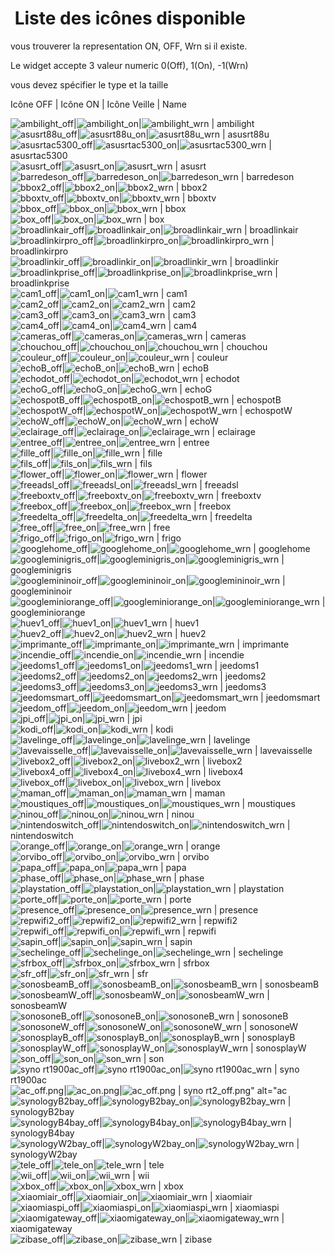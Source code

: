  Liste des icônes disponible
==
vous trouverer la representation ON, OFF, Wrn si il existe.

Le widget accepte 3 valeur numeric 0(Off), 1(On), -1(Wrn)

vous devez spécifier le type et la taille




Icône OFF | Icône ON | Icône Veille | Name

<img src="/cmd.info.numeric.widget-appareils-ONOFF/90x90/ambilight_off.png" alt="ambilight_off"/>|<img src="/cmd.info.numeric.widget-appareils-ONOFF/90x90/ambilight_on.png" alt="ambilight_on"/>|<img src="/cmd.info.numeric.widget-appareils-ONOFF/90x90/ambilight_off.png" alt="ambilight_wrn"/> | ambilight  
<img src="/cmd.info.numeric.widget-appareils-ONOFF/90x90/asusrt88u_off.png" alt="asusrt88u_off"/>|<img src="/cmd.info.numeric.widget-appareils-ONOFF/90x90/asusrt88u_on.png" alt="asusrt88u_on"/>|<img src="/cmd.info.numeric.widget-appareils-ONOFF/90x90/asusrt88u_off.png" alt="asusrt88u_wrn"/> | asusrt88u  
<img src="/cmd.info.numeric.widget-appareils-ONOFF/90x90/asusrtac5300_off.png" alt="asusrtac5300_off"/>|<img src="/cmd.info.numeric.widget-appareils-ONOFF/90x90/asusrtac5300_on.png" alt="asusrtac5300_on"/>|<img src="/cmd.info.numeric.widget-appareils-ONOFF/90x90/asusrtac5300_off.png" alt="asusrtac5300_wrn"/> | asusrtac5300  
<img src="/cmd.info.numeric.widget-appareils-ONOFF/90x90/asusrt_off.png" alt="asusrt_off"/>|<img src="/cmd.info.numeric.widget-appareils-ONOFF/90x90/asusrt_on.png" alt="asusrt_on"/>|<img src="/cmd.info.numeric.widget-appareils-ONOFF/90x90/asusrt_off.png" alt="asusrt_wrn"/> | asusrt  
<img src="/cmd.info.numeric.widget-appareils-ONOFF/90x90/barredeson_off.png" alt="barredeson_off"/>|<img src="/cmd.info.numeric.widget-appareils-ONOFF/90x90/barredeson_on.png" alt="barredeson_on"/>|<img src="/cmd.info.numeric.widget-appareils-ONOFF/90x90/barredeson_off.png" alt="barredeson_wrn"/> | barredeson  
<img src="/cmd.info.numeric.widget-appareils-ONOFF/90x90/bbox2_off.png" alt="bbox2_off"/>|<img src="/cmd.info.numeric.widget-appareils-ONOFF/90x90/bbox2_on.png" alt="bbox2_on"/>|<img src="/cmd.info.numeric.widget-appareils-ONOFF/90x90/bbox2_off.png" alt="bbox2_wrn"/> | bbox2  
<img src="/cmd.info.numeric.widget-appareils-ONOFF/90x90/bboxtv_off.png" alt="bboxtv_off"/>|<img src="/cmd.info.numeric.widget-appareils-ONOFF/90x90/bboxtv_on.png" alt="bboxtv_on"/>|<img src="/cmd.info.numeric.widget-appareils-ONOFF/90x90/bboxtv_off.png" alt="bboxtv_wrn"/> | bboxtv  
<img src="/cmd.info.numeric.widget-appareils-ONOFF/90x90/bbox_off.png" alt="bbox_off"/>|<img src="/cmd.info.numeric.widget-appareils-ONOFF/90x90/bbox_on.png" alt="bbox_on"/>|<img src="/cmd.info.numeric.widget-appareils-ONOFF/90x90/bbox_off.png" alt="bbox_wrn"/> | bbox  
<img src="/cmd.info.numeric.widget-appareils-ONOFF/90x90/box_off.png" alt="box_off"/>|<img src="/cmd.info.numeric.widget-appareils-ONOFF/90x90/box_on.png" alt="box_on"/>|<img src="/cmd.info.numeric.widget-appareils-ONOFF/90x90/box_off.png" alt="box_wrn"/> | box  
<img src="/cmd.info.numeric.widget-appareils-ONOFF/90x90/broadlinkair_off.png" alt="broadlinkair_off"/>|<img src="/cmd.info.numeric.widget-appareils-ONOFF/90x90/broadlinkair_on.png" alt="broadlinkair_on"/>|<img src="/cmd.info.numeric.widget-appareils-ONOFF/90x90/broadlinkair_off.png" alt="broadlinkair_wrn"/> | broadlinkair  
<img src="/cmd.info.numeric.widget-appareils-ONOFF/90x90/broadlinkirpro_off.png" alt="broadlinkirpro_off"/>|<img src="/cmd.info.numeric.widget-appareils-ONOFF/90x90/broadlinkirpro_on.png" alt="broadlinkirpro_on"/>|<img src="/cmd.info.numeric.widget-appareils-ONOFF/90x90/broadlinkirpro_off.png" alt="broadlinkirpro_wrn"/> | broadlinkirpro  
<img src="/cmd.info.numeric.widget-appareils-ONOFF/90x90/broadlinkir_off.png" alt="broadlinkir_off"/>|<img src="/cmd.info.numeric.widget-appareils-ONOFF/90x90/broadlinkir_on.png" alt="broadlinkir_on"/>|<img src="/cmd.info.numeric.widget-appareils-ONOFF/90x90/broadlinkir_off.png" alt="broadlinkir_wrn"/> | broadlinkir  
<img src="/cmd.info.numeric.widget-appareils-ONOFF/90x90/broadlinkprise_off.png" alt="broadlinkprise_off"/>|<img src="/cmd.info.numeric.widget-appareils-ONOFF/90x90/broadlinkprise_on.png" alt="broadlinkprise_on"/>|<img src="/cmd.info.numeric.widget-appareils-ONOFF/90x90/broadlinkprise_off.png" alt="broadlinkprise_wrn"/> | broadlinkprise  
<img src="/cmd.info.numeric.widget-appareils-ONOFF/90x90/cam1_off.png" alt="cam1_off"/>|<img src="/cmd.info.numeric.widget-appareils-ONOFF/90x90/cam1_on.png" alt="cam1_on"/>|<img src="/cmd.info.numeric.widget-appareils-ONOFF/90x90/cam1_off.png" alt="cam1_wrn"/> | cam1  
<img src="/cmd.info.numeric.widget-appareils-ONOFF/90x90/cam2_off.png" alt="cam2_off"/>|<img src="/cmd.info.numeric.widget-appareils-ONOFF/90x90/cam2_on.png" alt="cam2_on"/>|<img src="/cmd.info.numeric.widget-appareils-ONOFF/90x90/cam2_off.png" alt="cam2_wrn"/> | cam2  
<img src="/cmd.info.numeric.widget-appareils-ONOFF/90x90/cam3_off.png" alt="cam3_off"/>|<img src="/cmd.info.numeric.widget-appareils-ONOFF/90x90/cam3_on.png" alt="cam3_on"/>|<img src="/cmd.info.numeric.widget-appareils-ONOFF/90x90/cam3_off.png" alt="cam3_wrn"/> | cam3  
<img src="/cmd.info.numeric.widget-appareils-ONOFF/90x90/cam4_off.png" alt="cam4_off"/>|<img src="/cmd.info.numeric.widget-appareils-ONOFF/90x90/cam4_on.png" alt="cam4_on"/>|<img src="/cmd.info.numeric.widget-appareils-ONOFF/90x90/cam4_off.png" alt="cam4_wrn"/> | cam4  
<img src="/cmd.info.numeric.widget-appareils-ONOFF/90x90/cameras_off.png" alt="cameras_off"/>|<img src="/cmd.info.numeric.widget-appareils-ONOFF/90x90/cameras_on.png" alt="cameras_on"/>|<img src="/cmd.info.numeric.widget-appareils-ONOFF/90x90/cameras_off.png" alt="cameras_wrn"/> | cameras  
<img src="/cmd.info.numeric.widget-appareils-ONOFF/90x90/chouchou_off.png" alt="chouchou_off"/>|<img src="/cmd.info.numeric.widget-appareils-ONOFF/90x90/chouchou_on.png" alt="chouchou_on"/>|<img src="/cmd.info.numeric.widget-appareils-ONOFF/90x90/chouchou_off.png" alt="chouchou_wrn"/> | chouchou  
<img src="/cmd.info.numeric.widget-appareils-ONOFF/90x90/couleur_off.png" alt="couleur_off"/>|<img src="/cmd.info.numeric.widget-appareils-ONOFF/90x90/couleur_on.png" alt="couleur_on"/>|<img src="/cmd.info.numeric.widget-appareils-ONOFF/90x90/couleur_off.png" alt="couleur_wrn"/> | couleur  
<img src="/cmd.info.numeric.widget-appareils-ONOFF/90x90/echoB_off.png" alt="echoB_off"/>|<img src="/cmd.info.numeric.widget-appareils-ONOFF/90x90/echoB_on.png" alt="echoB_on"/>|<img src="/cmd.info.numeric.widget-appareils-ONOFF/90x90/echoB_off.png" alt="echoB_wrn"/> | echoB  
<img src="/cmd.info.numeric.widget-appareils-ONOFF/90x90/echodot_off.png" alt="echodot_off"/>|<img src="/cmd.info.numeric.widget-appareils-ONOFF/90x90/echodot_on.png" alt="echodot_on"/>|<img src="/cmd.info.numeric.widget-appareils-ONOFF/90x90/echodot_off.png" alt="echodot_wrn"/> | echodot  
<img src="/cmd.info.numeric.widget-appareils-ONOFF/90x90/echoG_off.png" alt="echoG_off"/>|<img src="/cmd.info.numeric.widget-appareils-ONOFF/90x90/echoG_on.png" alt="echoG_on"/>|<img src="/cmd.info.numeric.widget-appareils-ONOFF/90x90/echoG_off.png" alt="echoG_wrn"/> | echoG  
<img src="/cmd.info.numeric.widget-appareils-ONOFF/90x90/echospotB_off.png" alt="echospotB_off"/>|<img src="/cmd.info.numeric.widget-appareils-ONOFF/90x90/echospotB_on.png" alt="echospotB_on"/>|<img src="/cmd.info.numeric.widget-appareils-ONOFF/90x90/echospotB_off.png" alt="echospotB_wrn"/> | echospotB  
<img src="/cmd.info.numeric.widget-appareils-ONOFF/90x90/echospotW_off.png" alt="echospotW_off"/>|<img src="/cmd.info.numeric.widget-appareils-ONOFF/90x90/echospotW_on.png" alt="echospotW_on"/>|<img src="/cmd.info.numeric.widget-appareils-ONOFF/90x90/echospotW_off.png" alt="echospotW_wrn"/> | echospotW  
<img src="/cmd.info.numeric.widget-appareils-ONOFF/90x90/echoW_off.png" alt="echoW_off"/>|<img src="/cmd.info.numeric.widget-appareils-ONOFF/90x90/echoW_on.png" alt="echoW_on"/>|<img src="/cmd.info.numeric.widget-appareils-ONOFF/90x90/echoW_off.png" alt="echoW_wrn"/> | echoW  
<img src="/cmd.info.numeric.widget-appareils-ONOFF/90x90/eclairage_off.png" alt="eclairage_off"/>|<img src="/cmd.info.numeric.widget-appareils-ONOFF/90x90/eclairage_on.png" alt="eclairage_on"/>|<img src="/cmd.info.numeric.widget-appareils-ONOFF/90x90/eclairage_off.png" alt="eclairage_wrn"/> | eclairage  
<img src="/cmd.info.numeric.widget-appareils-ONOFF/90x90/entree_off.png" alt="entree_off"/>|<img src="/cmd.info.numeric.widget-appareils-ONOFF/90x90/entree_on.png" alt="entree_on"/>|<img src="/cmd.info.numeric.widget-appareils-ONOFF/90x90/entree_off.png" alt="entree_wrn"/> | entree  
<img src="/cmd.info.numeric.widget-appareils-ONOFF/90x90/fille_off.png" alt="fille_off"/>|<img src="/cmd.info.numeric.widget-appareils-ONOFF/90x90/fille_on.png" alt="fille_on"/>|<img src="/cmd.info.numeric.widget-appareils-ONOFF/90x90/fille_off.png" alt="fille_wrn"/> | fille  
<img src="/cmd.info.numeric.widget-appareils-ONOFF/90x90/fils_off.png" alt="fils_off"/>|<img src="/cmd.info.numeric.widget-appareils-ONOFF/90x90/fils_on.png" alt="fils_on"/>|<img src="/cmd.info.numeric.widget-appareils-ONOFF/90x90/fils_off.png" alt="fils_wrn"/> | fils  
<img src="/cmd.info.numeric.widget-appareils-ONOFF/90x90/flower_off.png" alt="flower_off"/>|<img src="/cmd.info.numeric.widget-appareils-ONOFF/90x90/flower_on.png" alt="flower_on"/>|<img src="/cmd.info.numeric.widget-appareils-ONOFF/90x90/flower_off.png" alt="flower_wrn"/> | flower  
<img src="/cmd.info.numeric.widget-appareils-ONOFF/90x90/freeadsl_off.png" alt="freeadsl_off"/>|<img src="/cmd.info.numeric.widget-appareils-ONOFF/90x90/freeadsl_on.png" alt="freeadsl_on"/>|<img src="/cmd.info.numeric.widget-appareils-ONOFF/90x90/freeadsl_off.png" alt="freeadsl_wrn"/> | freeadsl  
<img src="/cmd.info.numeric.widget-appareils-ONOFF/90x90/freeboxtv_off.png" alt="freeboxtv_off"/>|<img src="/cmd.info.numeric.widget-appareils-ONOFF/90x90/freeboxtv_on.png" alt="freeboxtv_on"/>|<img src="/cmd.info.numeric.widget-appareils-ONOFF/90x90/freeboxtv_off.png" alt="freeboxtv_wrn"/> | freeboxtv  
<img src="/cmd.info.numeric.widget-appareils-ONOFF/90x90/freebox_off.png" alt="freebox_off"/>|<img src="/cmd.info.numeric.widget-appareils-ONOFF/90x90/freebox_on.png" alt="freebox_on"/>|<img src="/cmd.info.numeric.widget-appareils-ONOFF/90x90/freebox_off.png" alt="freebox_wrn"/> | freebox  
<img src="/cmd.info.numeric.widget-appareils-ONOFF/90x90/freedelta_off.png" alt="freedelta_off"/>|<img src="/cmd.info.numeric.widget-appareils-ONOFF/90x90/freedelta_on.png" alt="freedelta_on"/>|<img src="/cmd.info.numeric.widget-appareils-ONOFF/90x90/freedelta_off.png" alt="freedelta_wrn"/> | freedelta  
<img src="/cmd.info.numeric.widget-appareils-ONOFF/90x90/free_off.png" alt="free_off"/>|<img src="/cmd.info.numeric.widget-appareils-ONOFF/90x90/free_on.png" alt="free_on"/>|<img src="/cmd.info.numeric.widget-appareils-ONOFF/90x90/free_off.png" alt="free_wrn"/> | free  
<img src="/cmd.info.numeric.widget-appareils-ONOFF/90x90/frigo_off.png" alt="frigo_off"/>|<img src="/cmd.info.numeric.widget-appareils-ONOFF/90x90/frigo_on.png" alt="frigo_on"/>|<img src="/cmd.info.numeric.widget-appareils-ONOFF/90x90/frigo_off.png" alt="frigo_wrn"/> | frigo  
<img src="/cmd.info.numeric.widget-appareils-ONOFF/90x90/googlehome_off.png" alt="googlehome_off"/>|<img src="/cmd.info.numeric.widget-appareils-ONOFF/90x90/googlehome_on.png" alt="googlehome_on"/>|<img src="/cmd.info.numeric.widget-appareils-ONOFF/90x90/googlehome_off.png" alt="googlehome_wrn"/> | googlehome  
<img src="/cmd.info.numeric.widget-appareils-ONOFF/90x90/googleminigris_off.png" alt="googleminigris_off"/>|<img src="/cmd.info.numeric.widget-appareils-ONOFF/90x90/googleminigris_on.png" alt="googleminigris_on"/>|<img src="/cmd.info.numeric.widget-appareils-ONOFF/90x90/googleminigris_off.png" alt="googleminigris_wrn"/> | googleminigris  
<img src="/cmd.info.numeric.widget-appareils-ONOFF/90x90/googlemininoir_off.png" alt="googlemininoir_off"/>|<img src="/cmd.info.numeric.widget-appareils-ONOFF/90x90/googlemininoir_on.png" alt="googlemininoir_on"/>|<img src="/cmd.info.numeric.widget-appareils-ONOFF/90x90/googlemininoir_off.png" alt="googlemininoir_wrn"/> | googlemininoir  
<img src="/cmd.info.numeric.widget-appareils-ONOFF/90x90/googleminiorange_off.png" alt="googleminiorange_off"/>|<img src="/cmd.info.numeric.widget-appareils-ONOFF/90x90/googleminiorange_on.png" alt="googleminiorange_on"/>|<img src="/cmd.info.numeric.widget-appareils-ONOFF/90x90/googleminiorange_off.png" alt="googleminiorange_wrn"/> | googleminiorange  
<img src="/cmd.info.numeric.widget-appareils-ONOFF/90x90/huev1_off.png" alt="huev1_off"/>|<img src="/cmd.info.numeric.widget-appareils-ONOFF/90x90/huev1_on.png" alt="huev1_on"/>|<img src="/cmd.info.numeric.widget-appareils-ONOFF/90x90/huev1_off.png" alt="huev1_wrn"/> | huev1  
<img src="/cmd.info.numeric.widget-appareils-ONOFF/90x90/huev2_off.png" alt="huev2_off"/>|<img src="/cmd.info.numeric.widget-appareils-ONOFF/90x90/huev2_on.png" alt="huev2_on"/>|<img src="/cmd.info.numeric.widget-appareils-ONOFF/90x90/huev2_off.png" alt="huev2_wrn"/> | huev2  
<img src="/cmd.info.numeric.widget-appareils-ONOFF/90x90/imprimante_off.png" alt="imprimante_off"/>|<img src="/cmd.info.numeric.widget-appareils-ONOFF/90x90/imprimante_on.png" alt="imprimante_on"/>|<img src="/cmd.info.numeric.widget-appareils-ONOFF/90x90/imprimante_off.png" alt="imprimante_wrn"/> | imprimante  
<img src="/cmd.info.numeric.widget-appareils-ONOFF/90x90/incendie_off.png" alt="incendie_off"/>|<img src="/cmd.info.numeric.widget-appareils-ONOFF/90x90/incendie_on.png" alt="incendie_on"/>|<img src="/cmd.info.numeric.widget-appareils-ONOFF/90x90/incendie_off.png" alt="incendie_wrn"/> | incendie  
<img src="/cmd.info.numeric.widget-appareils-ONOFF/90x90/jeedoms1_off.png" alt="jeedoms1_off"/>|<img src="/cmd.info.numeric.widget-appareils-ONOFF/90x90/jeedoms1_on.png" alt="jeedoms1_on"/>|<img src="/cmd.info.numeric.widget-appareils-ONOFF/90x90/jeedoms1_off.png" alt="jeedoms1_wrn"/> | jeedoms1  
<img src="/cmd.info.numeric.widget-appareils-ONOFF/90x90/jeedoms2_off.png" alt="jeedoms2_off"/>|<img src="/cmd.info.numeric.widget-appareils-ONOFF/90x90/jeedoms2_on.png" alt="jeedoms2_on"/>|<img src="/cmd.info.numeric.widget-appareils-ONOFF/90x90/jeedoms2_off.png" alt="jeedoms2_wrn"/> | jeedoms2  
<img src="/cmd.info.numeric.widget-appareils-ONOFF/90x90/jeedoms3_off.png" alt="jeedoms3_off"/>|<img src="/cmd.info.numeric.widget-appareils-ONOFF/90x90/jeedoms3_on.png" alt="jeedoms3_on"/>|<img src="/cmd.info.numeric.widget-appareils-ONOFF/90x90/jeedoms3_off.png" alt="jeedoms3_wrn"/> | jeedoms3  
<img src="/cmd.info.numeric.widget-appareils-ONOFF/90x90/jeedomsmart_off.png" alt="jeedomsmart_off"/>|<img src="/cmd.info.numeric.widget-appareils-ONOFF/90x90/jeedomsmart_on.png" alt="jeedomsmart_on"/>|<img src="/cmd.info.numeric.widget-appareils-ONOFF/90x90/jeedomsmart_off.png" alt="jeedomsmart_wrn"/> | jeedomsmart  
<img src="/cmd.info.numeric.widget-appareils-ONOFF/90x90/jeedom_off.png" alt="jeedom_off"/>|<img src="/cmd.info.numeric.widget-appareils-ONOFF/90x90/jeedom_on.png" alt="jeedom_on"/>|<img src="/cmd.info.numeric.widget-appareils-ONOFF/90x90/jeedom_off.png" alt="jeedom_wrn"/> | jeedom  
<img src="/cmd.info.numeric.widget-appareils-ONOFF/90x90/jpi_off.png" alt="jpi_off"/>|<img src="/cmd.info.numeric.widget-appareils-ONOFF/90x90/jpi_on.png" alt="jpi_on"/>|<img src="/cmd.info.numeric.widget-appareils-ONOFF/90x90/jpi_off.png" alt="jpi_wrn"/> | jpi  
<img src="/cmd.info.numeric.widget-appareils-ONOFF/90x90/kodi_off.png" alt="kodi_off"/>|<img src="/cmd.info.numeric.widget-appareils-ONOFF/90x90/kodi_on.png" alt="kodi_on"/>|<img src="/cmd.info.numeric.widget-appareils-ONOFF/90x90/kodi_off.png" alt="kodi_wrn"/> | kodi  
<img src="/cmd.info.numeric.widget-appareils-ONOFF/90x90/lavelinge_off.png" alt="lavelinge_off"/>|<img src="/cmd.info.numeric.widget-appareils-ONOFF/90x90/lavelinge_on.png" alt="lavelinge_on"/>|<img src="/cmd.info.numeric.widget-appareils-ONOFF/90x90/lavelinge_off.png" alt="lavelinge_wrn"/> | lavelinge  
<img src="/cmd.info.numeric.widget-appareils-ONOFF/90x90/lavevaisselle_off.png" alt="lavevaisselle_off"/>|<img src="/cmd.info.numeric.widget-appareils-ONOFF/90x90/lavevaisselle_on.png" alt="lavevaisselle_on"/>|<img src="/cmd.info.numeric.widget-appareils-ONOFF/90x90/lavevaisselle_off.png" alt="lavevaisselle_wrn"/> | lavevaisselle  
<img src="/cmd.info.numeric.widget-appareils-ONOFF/90x90/livebox2_off.png" alt="livebox2_off"/>|<img src="/cmd.info.numeric.widget-appareils-ONOFF/90x90/livebox2_on.png" alt="livebox2_on"/>|<img src="/cmd.info.numeric.widget-appareils-ONOFF/90x90/livebox2_off.png" alt="livebox2_wrn"/> | livebox2  
<img src="/cmd.info.numeric.widget-appareils-ONOFF/90x90/livebox4_off.png" alt="livebox4_off"/>|<img src="/cmd.info.numeric.widget-appareils-ONOFF/90x90/livebox4_on.png" alt="livebox4_on"/>|<img src="/cmd.info.numeric.widget-appareils-ONOFF/90x90/livebox4_off.png" alt="livebox4_wrn"/> | livebox4  
<img src="/cmd.info.numeric.widget-appareils-ONOFF/90x90/livebox_off.png" alt="livebox_off"/>|<img src="/cmd.info.numeric.widget-appareils-ONOFF/90x90/livebox_on.png" alt="livebox_on"/>|<img src="/cmd.info.numeric.widget-appareils-ONOFF/90x90/livebox_off.png" alt="livebox_wrn"/> | livebox  
<img src="/cmd.info.numeric.widget-appareils-ONOFF/90x90/maman_off.png" alt="maman_off"/>|<img src="/cmd.info.numeric.widget-appareils-ONOFF/90x90/maman_on.png" alt="maman_on"/>|<img src="/cmd.info.numeric.widget-appareils-ONOFF/90x90/maman_off.png" alt="maman_wrn"/> | maman  
<img src="/cmd.info.numeric.widget-appareils-ONOFF/90x90/moustiques_off.png" alt="moustiques_off"/>|<img src="/cmd.info.numeric.widget-appareils-ONOFF/90x90/moustiques_on.png" alt="moustiques_on"/>|<img src="/cmd.info.numeric.widget-appareils-ONOFF/90x90/moustiques_off.png" alt="moustiques_wrn"/> | moustiques
<img src="/cmd.info.numeric.widget-appareils-ONOFF/90x90/ninou_off.png" alt="ninou_off"/>|<img src="/cmd.info.numeric.widget-appareils-ONOFF/90x90/ninou_on.png" alt="ninou_on"/>|<img src="/cmd.info.numeric.widget-appareils-ONOFF/90x90/ninou_off.png" alt="ninou_wrn"/> | ninou  
<img src="/cmd.info.numeric.widget-appareils-ONOFF/90x90/nintendoswitch_off.png" alt="nintendoswitch_off"/>|<img src="/cmd.info.numeric.widget-appareils-ONOFF/90x90/nintendoswitch_on.png" alt="nintendoswitch_on"/>|<img src="/cmd.info.numeric.widget-appareils-ONOFF/90x90/nintendoswitch_off.png" alt="nintendoswitch_wrn"/> | nintendoswitch  
<img src="/cmd.info.numeric.widget-appareils-ONOFF/90x90/orange_off.png" alt="orange_off"/>|<img src="/cmd.info.numeric.widget-appareils-ONOFF/90x90/orange_on.png" alt="orange_on"/>|<img src="/cmd.info.numeric.widget-appareils-ONOFF/90x90/orange_off.png" alt="orange_wrn"/> | orange  
<img src="/cmd.info.numeric.widget-appareils-ONOFF/90x90/orvibo_off.png" alt="orvibo_off"/>|<img src="/cmd.info.numeric.widget-appareils-ONOFF/90x90/orvibo_on.png" alt="orvibo_on"/>|<img src="/cmd.info.numeric.widget-appareils-ONOFF/90x90/orvibo_off.png" alt="orvibo_wrn"/> | orvibo  
<img src="/cmd.info.numeric.widget-appareils-ONOFF/90x90/papa_off.png" alt="papa_off"/>|<img src="/cmd.info.numeric.widget-appareils-ONOFF/90x90/papa_on.png" alt="papa_on"/>|<img src="/cmd.info.numeric.widget-appareils-ONOFF/90x90/papa_off.png" alt="papa_wrn"/> | papa  
<img src="/cmd.info.numeric.widget-appareils-ONOFF/90x90/phase_off.png" alt="phase_off"/>|<img src="/cmd.info.numeric.widget-appareils-ONOFF/90x90/phase_on.png" alt="phase_on"/>|<img src="/cmd.info.numeric.widget-appareils-ONOFF/90x90/phase_off.png" alt="phase_wrn"/> | phase  
<img src="/cmd.info.numeric.widget-appareils-ONOFF/90x90/playstation_off.png" alt="playstation_off"/>|<img src="/cmd.info.numeric.widget-appareils-ONOFF/90x90/playstation_on.png" alt="playstation_on"/>|<img src="/cmd.info.numeric.widget-appareils-ONOFF/90x90/playstation_off.png" alt="playstation_wrn"/> | playstation  
<img src="/cmd.info.numeric.widget-appareils-ONOFF/90x90/porte_off.png" alt="porte_off"/>|<img src="/cmd.info.numeric.widget-appareils-ONOFF/90x90/porte_on.png" alt="porte_on"/>|<img src="/cmd.info.numeric.widget-appareils-ONOFF/90x90/porte_off.png" alt="porte_wrn"/> | porte  
<img src="/cmd.info.numeric.widget-appareils-ONOFF/90x90/presence_off.png" alt="presence_off"/>|<img src="/cmd.info.numeric.widget-appareils-ONOFF/90x90/presence_on.png" alt="presence_on"/>|<img src="/cmd.info.numeric.widget-appareils-ONOFF/90x90/presence_off.png" alt="presence_wrn"/> | presence  
<img src="/cmd.info.numeric.widget-appareils-ONOFF/90x90/repwifi2_off.png" alt="repwifi2_off"/>|<img src="/cmd.info.numeric.widget-appareils-ONOFF/90x90/repwifi2_on.png" alt="repwifi2_on"/>|<img src="/cmd.info.numeric.widget-appareils-ONOFF/90x90/repwifi2_off.png" alt="repwifi2_wrn"/> | repwifi2  
<img src="/cmd.info.numeric.widget-appareils-ONOFF/90x90/repwifi_off.png" alt="repwifi_off"/>|<img src="/cmd.info.numeric.widget-appareils-ONOFF/90x90/repwifi_on.png" alt="repwifi_on"/>|<img src="/cmd.info.numeric.widget-appareils-ONOFF/90x90/repwifi_off.png" alt="repwifi_wrn"/> | repwifi  
<img src="/cmd.info.numeric.widget-appareils-ONOFF/90x90/sapin_off.png" alt="sapin_off"/>|<img src="/cmd.info.numeric.widget-appareils-ONOFF/90x90/sapin_on.png" alt="sapin_on"/>|<img src="/cmd.info.numeric.widget-appareils-ONOFF/90x90/sapin_off.png" alt="sapin_wrn"/> | sapin  
<img src="/cmd.info.numeric.widget-appareils-ONOFF/90x90/sechelinge_off.png" alt="sechelinge_off"/>|<img src="/cmd.info.numeric.widget-appareils-ONOFF/90x90/sechelinge_on.png" alt="sechelinge_on"/>|<img src="/cmd.info.numeric.widget-appareils-ONOFF/90x90/sechelinge_off.png" alt="sechelinge_wrn"/> | sechelinge  
<img src="/cmd.info.numeric.widget-appareils-ONOFF/90x90/sfrbox_off.png" alt="sfrbox_off"/>|<img src="/cmd.info.numeric.widget-appareils-ONOFF/90x90/sfrbox_on.png" alt="sfrbox_on"/>|<img src="/cmd.info.numeric.widget-appareils-ONOFF/90x90/sfrbox_off.png" alt="sfrbox_wrn"/> | sfrbox  
<img src="/cmd.info.numeric.widget-appareils-ONOFF/90x90/sfr_off.png" alt="sfr_off"/>|<img src="/cmd.info.numeric.widget-appareils-ONOFF/90x90/sfr_on.png" alt="sfr_on"/>|<img src="/cmd.info.numeric.widget-appareils-ONOFF/90x90/sfr_off.png" alt="sfr_wrn"/> | sfr  
<img src="/cmd.info.numeric.widget-appareils-ONOFF/90x90/sonosbeamB_off.png" alt="sonosbeamB_off"/>|<img src="/cmd.info.numeric.widget-appareils-ONOFF/90x90/sonosbeamB_on.png" alt="sonosbeamB_on"/>|<img src="/cmd.info.numeric.widget-appareils-ONOFF/90x90/sonosbeamB_off.png" alt="sonosbeamB_wrn"/> | sonosbeamB  
<img src="/cmd.info.numeric.widget-appareils-ONOFF/90x90/sonosbeamW_off.png" alt="sonosbeamW_off"/>|<img src="/cmd.info.numeric.widget-appareils-ONOFF/90x90/sonosbeamW_on.png" alt="sonosbeamW_on"/>|<img src="/cmd.info.numeric.widget-appareils-ONOFF/90x90/sonosbeamW_off.png" alt="sonosbeamW_wrn"/> | sonosbeamW  
<img src="/cmd.info.numeric.widget-appareils-ONOFF/90x90/sonosoneB_off.png" alt="sonosoneB_off"/>|<img src="/cmd.info.numeric.widget-appareils-ONOFF/90x90/sonosoneB_on.png" alt="sonosoneB_on"/>|<img src="/cmd.info.numeric.widget-appareils-ONOFF/90x90/sonosoneB_off.png" alt="sonosoneB_wrn"/> | sonosoneB  
<img src="/cmd.info.numeric.widget-appareils-ONOFF/90x90/sonosoneW_off.png" alt="sonosoneW_off"/>|<img src="/cmd.info.numeric.widget-appareils-ONOFF/90x90/sonosoneW_on.png" alt="sonosoneW_on"/>|<img src="/cmd.info.numeric.widget-appareils-ONOFF/90x90/sonosoneW_off.png" alt="sonosoneW_wrn"/> | sonosoneW  
<img src="/cmd.info.numeric.widget-appareils-ONOFF/90x90/sonosplayB_off.png" alt="sonosplayB_off"/>|<img src="/cmd.info.numeric.widget-appareils-ONOFF/90x90/sonosplayB_on.png" alt="sonosplayB_on"/>|<img src="/cmd.info.numeric.widget-appareils-ONOFF/90x90/sonosplayB_off.png" alt="sonosplayB_wrn"/> | sonosplayB  
<img src="/cmd.info.numeric.widget-appareils-ONOFF/90x90/sonosplayW_off.png" alt="sonosplayW_off"/>|<img src="/cmd.info.numeric.widget-appareils-ONOFF/90x90/sonosplayW_on.png" alt="sonosplayW_on"/>|<img src="/cmd.info.numeric.widget-appareils-ONOFF/90x90/sonosplayW_off.png" alt="sonosplayW_wrn"/> | sonosplayW  
<img src="/cmd.info.numeric.widget-appareils-ONOFF/90x90/son_off.png" alt="son_off"/>|<img src="/cmd.info.numeric.widget-appareils-ONOFF/90x90/son_on.png" alt="son_on"/>|<img src="/cmd.info.numeric.widget-appareils-ONOFF/90x90/son_off.png" alt="son_wrn"/> | son  
<img src="/cmd.info.numeric.widget-appareils-ONOFF/90x90/syno rt1900ac_off.png" alt="syno rt1900ac_off"/>|<img src="/cmd.info.numeric.widget-appareils-ONOFF/90x90/syno rt1900ac_on.png" alt="syno rt1900ac_on"/>|<img src="/cmd.info.numeric.widget-appareils-ONOFF/90x90/syno rt1900ac_off.png" alt="syno rt1900ac_wrn"/> | syno rt1900ac  
<img src="/cmd.info.numeric.widget-appareils-ONOFF/90x90/syno rt2_off.png" alt="ac_off.png" alt="syno rt2_off.png" alt="ac_off"/>|<img src="/cmd.info.numeric.widget-appareils-ONOFF/90x90/syno rt2_off.png" alt="ac_on.png" alt="syno rt2_off.png" alt="ac_on"/>|<img src="/cmd.info.numeric.widget-appareils-ONOFF/90x90/syno rt2_off.png" alt="ac_off.png" alt="syno rt2_off.png" alt="ac_wrn"/> | syno rt2_off.png" alt="ac  
<img src="/cmd.info.numeric.widget-appareils-ONOFF/90x90/synologyB2bay_off.png" alt="synologyB2bay_off"/>|<img src="/cmd.info.numeric.widget-appareils-ONOFF/90x90/synologyB2bay_on.png" alt="synologyB2bay_on"/>|<img src="/cmd.info.numeric.widget-appareils-ONOFF/90x90/synologyB2bay_off.png" alt="synologyB2bay_wrn"/> | synologyB2bay  
<img src="/cmd.info.numeric.widget-appareils-ONOFF/90x90/synologyB4bay_off.png" alt="synologyB4bay_off"/>|<img src="/cmd.info.numeric.widget-appareils-ONOFF/90x90/synologyB4bay_on.png" alt="synologyB4bay_on"/>|<img src="/cmd.info.numeric.widget-appareils-ONOFF/90x90/synologyB4bay_off.png" alt="synologyB4bay_wrn"/> | synologyB4bay  
<img src="/cmd.info.numeric.widget-appareils-ONOFF/90x90/synologyW2bay_off.png" alt="synologyW2bay_off"/>|<img src="/cmd.info.numeric.widget-appareils-ONOFF/90x90/synologyW2bay_on.png" alt="synologyW2bay_on"/>|<img src="/cmd.info.numeric.widget-appareils-ONOFF/90x90/synologyW2bay_off.png" alt="synologyW2bay_wrn"/> | synologyW2bay  
<img src="/cmd.info.numeric.widget-appareils-ONOFF/90x90/tele_off.png" alt="tele_off"/>|<img src="/cmd.info.numeric.widget-appareils-ONOFF/90x90/tele_on.png" alt="tele_on"/>|<img src="/cmd.info.numeric.widget-appareils-ONOFF/90x90/tele_off.png" alt="tele_wrn"/> | tele  
<img src="/cmd.info.numeric.widget-appareils-ONOFF/90x90/wii_off.png" alt="wii_off"/>|<img src="/cmd.info.numeric.widget-appareils-ONOFF/90x90/wii_on.png" alt="wii_on"/>|<img src="/cmd.info.numeric.widget-appareils-ONOFF/90x90/wii_off.png" alt="wii_wrn"/> | wii  
<img src="/cmd.info.numeric.widget-appareils-ONOFF/90x90/xbox_off.png" alt="xbox_off"/>|<img src="/cmd.info.numeric.widget-appareils-ONOFF/90x90/xbox_on.png" alt="xbox_on"/>|<img src="/cmd.info.numeric.widget-appareils-ONOFF/90x90/xbox_off.png" alt="xbox_wrn"/> | xbox  
<img src="/cmd.info.numeric.widget-appareils-ONOFF/90x90/xiaomiair_off.png" alt="xiaomiair_off"/>|<img src="/cmd.info.numeric.widget-appareils-ONOFF/90x90/xiaomiair_on.png" alt="xiaomiair_on"/>|<img src="/cmd.info.numeric.widget-appareils-ONOFF/90x90/xiaomiair_off.png" alt="xiaomiair_wrn"/> | xiaomiair  
<img src="/cmd.info.numeric.widget-appareils-ONOFF/90x90/xiaomiaspi_off.png" alt="xiaomiaspi_off"/>|<img src="/cmd.info.numeric.widget-appareils-ONOFF/90x90/xiaomiaspi_on.png" alt="xiaomiaspi_on"/>|<img src="/cmd.info.numeric.widget-appareils-ONOFF/90x90/xiaomiaspi_off.png" alt="xiaomiaspi_wrn"/> | xiaomiaspi  
<img src="/cmd.info.numeric.widget-appareils-ONOFF/90x90/xiaomigateway_off.png" alt="xiaomigateway_off"/>|<img src="/cmd.info.numeric.widget-appareils-ONOFF/90x90/xiaomigateway_on.png" alt="xiaomigateway_on"/>|<img src="/cmd.info.numeric.widget-appareils-ONOFF/90x90/xiaomigateway_off.png" alt="xiaomigateway_wrn"/> | xiaomigateway  
<img src="/cmd.info.numeric.widget-appareils-ONOFF/90x90/zibase_off.png" alt="zibase_off"/>|<img src="/cmd.info.numeric.widget-appareils-ONOFF/90x90/zibase_on.png" alt="zibase_on"/>|<img src="/cmd.info.numeric.widget-appareils-ONOFF/90x90/zibase_off.png" alt="zibase_wrn"/> | zibase  


